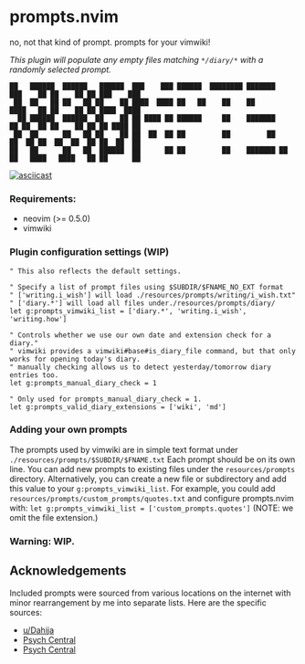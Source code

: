 # prompts.nvim
no, not that kind of prompt. prompts for your vimwiki!

_This plugin will populate any empty files matching `*/diary/*` with a randomly selected prompt._


```
██   ██████  ██████   ██████  ███    ███ ██████  ████████ ███████    ███    ██ ██    ██ ██ ███    ███ 
 ██  ██   ██ ██   ██ ██    ██ ████  ████ ██   ██    ██    ██         ████   ██ ██    ██ ██ ████  ████ 
  ██ ██████  ██████  ██    ██ ██ ████ ██ ██████     ██    ███████    ██ ██  ██ ██    ██ ██ ██ ████ ██ 
 ██  ██      ██   ██ ██    ██ ██  ██  ██ ██         ██         ██    ██  ██ ██  ██  ██  ██ ██  ██  ██ 
██   ██      ██   ██  ██████  ██      ██ ██         ██    ███████ ██ ██   ████   ████   ██ ██      ██ 
```

[![asciicast](https://asciinema.org/a/438566.svg)](https://asciinema.org/a/438566)

### Requirements:

- neovim (>= 0.5.0)
- vimwiki

### Plugin configuration settings (WIP)

```
" This also reflects the default settings.

" Specify a list of prompt files using $SUBDIR/$FNAME_NO_EXT format
" ['writing.i_wish'] will load ./resources/prompts/writing/i_wish.txt"
" ['diary.*'] will load all files under./resources/prompts/diary/
let g:prompts_vimwiki_list = ['diary.*', 'writing.i_wish', 'writing.how']

" Controls whether we use our own date and extension check for a diary."
" vimwiki provides a vimwiki#base#is_diary_file command, but that only works for opening today's diary.
" manually checking allows us to detect yesterday/tomorrow diary entries too.
let g:prompts_manual_diary_check = 1

" Only used for prompts_manual_diary_check = 1.
let g:prompts_valid_diary_extensions = ['wiki', 'md']

```

### Adding your own prompts

The prompts used by vimwiki are in simple text format under `./resources/prompts/$SUBDIR/$FNAME.txt`  Each prompt should be on its own line. You can add new prompts to existing files under the `resources/prompts` directory. Alternatively, you can create a new file or subdirectory and add this value to your `g:prompts_vimwiki_list`.  For example, you could add `resources/prompts/custom_prompts/quotes.txt` and configure prompts.nvim with: `let g:prompts_vimwiki_list = ['custom_prompts.quotes']` (NOTE: we omit the file extension.)

### Warning: WIP.

## Acknowledgements

Included prompts were sourced from various locations on the internet with minor rearrangement by me into separate lists. Here are the specific sources:
- [u/Dahija](https://www.reddit.com/r/JournalingIsArt/comments/13njgp/1000_prompts/)
- [Psych Central](https://psychcentral.com/blog/30-more-journaling-prompts-for-self-reflection-and-self-discovery#4)
- [Psych Central](https://psychcentral.com/blog/ready-set-journal-64-journaling-prompts-for-self-discovery#getting-unstuck)
